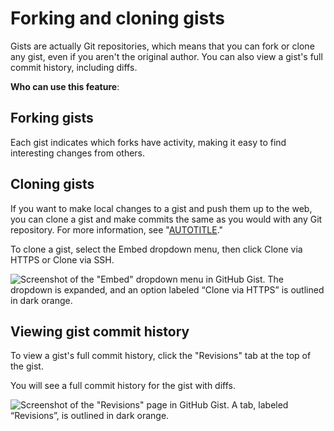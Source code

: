 # Forking and cloning gists

Gists are actually Git repositories, which means that you can fork or clone any gist, even if you aren't the original author. You can also view a gist's full commit history, including diffs.

**Who can use this feature**: 

## Forking gists

Each gist indicates which forks have activity, making it easy to find interesting changes from others.

## Cloning gists

If you want to make local changes to a gist and push them up to the web, you can clone a gist and make commits the same as you would with any Git repository. For more information, see "[AUTOTITLE](/repositories/creating-and-managing-repositories/cloning-a-repository)."

To clone a gist, select the Embed dropdown menu, then click Clone via HTTPS or Clone via SSH.

![Screenshot of the "Embed" dropdown menu in GitHub Gist. The dropdown is expanded, and an option labeled “Clone via HTTPS” is outlined in dark orange.](/assets/images/help/gist/gist-clone-btn.png)

## Viewing gist commit history

To view a gist's full commit history, click the "Revisions" tab at the top of the gist.

You will see a full commit history for the gist with diffs.

![Screenshot of the "Revisions" page in GitHub Gist. A tab, labeled “Revisions”, is outlined in dark orange.](/assets/images/help/gist/gist-history.png)
